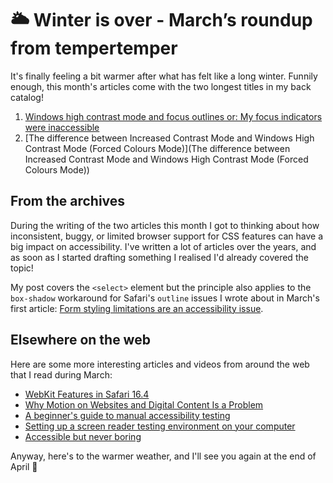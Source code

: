 # 🌥️ Winter is over - March’s roundup from tempertemper

It's finally feeling a bit warmer after what has felt like a long winter. Funnily enough, this month's articles come with the two longest titles in my back catalog!

1. [Windows high contrast mode and focus outlines or: My focus indicators were inaccessible](https://www.tempertemper.net/blog/windows-high-contrast-mode-and-focus-outlines)
2. [The difference between Increased Contrast Mode and Windows High Contrast Mode (Forced Colours Mode)](The difference between Increased Contrast Mode and Windows High Contrast Mode (Forced Colours Mode))


## From the archives

During the writing of the two articles this month I got to thinking about how inconsistent, buggy, or limited browser support for CSS features can have a big impact on accessibility. I've written a lot of articles over the years, and as soon as I started drafting something I realised I'd already covered the topic!

My post covers the `<select>` element but the principle also applies to the `box-shadow` workaround for Safari's `outline` issues I wrote about in March's first article: [Form styling limitations are an accessibility issue](https://www.tempertemper.net/blog/form-styling-limitations-are-an-accessibility-issue).


## Elsewhere on the web

Here are some more interesting articles and videos from around the web that I read during March:

- [WebKit Features in Safari 16.4](https://webkit.org/blog/13966/webkit-features-in-safari-16-4/)
- [Why Motion on Websites and Digital Content Is a Problem](https://equalentry.com/why-motion-on-websites-and-digital-content-is-a-problem/)
- [A beginner's guide to manual accessibility testing](https://blog.pope.tech/2023/03/01/a-beginners-guide-to-manual-accessibility-testing/)
- [Setting up a screen reader testing environment on your computer](https://www.sarasoueidan.com/blog/testing-environment-setup/)
- [Accessible but never boring](https://wise.design/design-at-wise/stories/accessible-but-never-boring)

Anyway, here's to the warmer weather, and I'll see you again at the end of April 🌷
